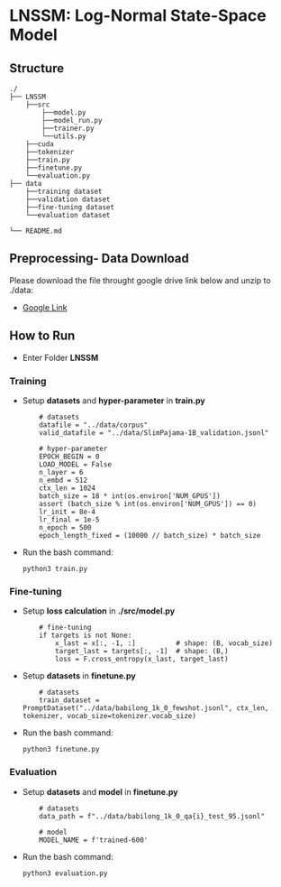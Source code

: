 # LNSSM: Log-Normal State-Space Model

## Structure
```
./
├── LNSSM
    ├──src
        ├──model.py
        ├──model_run.py
        ├──trainer.py
        └──utils.py
    ├──cuda
    ├──tokenizer
    ├──train.py
    ├──finetune.py
    └──evaluation.py
├── data
    ├──training dataset
    ├──validation dataset
    ├──fine-tuning dataset
    └──evaluation dataset

└── README.md
```
## Preprocessing- Data Download
Please download the file throught google drive link below and unzip to ./data:
- [Google Link](https://drive.google.com/drive/folders/19KwnEuuf3sfST8nIfoRlUZX6r8GnEGnx?usp=drive_link)

## How to Run
- Enter Folder **LNSSM**
### Training
- Setup **datasets** and **hyper-parameter** in **train.py**
    ```
        # datasets
        datafile = "../data/corpus" 
        valid_datafile = "../data/SlimPajama-1B_validation.jsonl"

        # hyper-parameter
        EPOCH_BEGIN = 0 
        LOAD_MODEL = False 
        n_layer = 6
        n_embd = 512
        ctx_len = 1024 
        batch_size = 18 * int(os.environ['NUM_GPUS'])
        assert (batch_size % int(os.environ['NUM_GPUS']) == 0)
        lr_init = 8e-4
        lr_final = 1e-5
        n_epoch = 500
        epoch_length_fixed = (10000 // batch_size) * batch_size 
    ```
- Run the bash command:
    ```
    python3 train.py
    ```
### Fine-tuning
- Setup **loss calculation** in **./src/model.py**
    ```
        # fine-tuning  
        if targets is not None:
            x_last = x[:, -1, :]          # shape: (B, vocab_size)
            target_last = targets[:, -1]  # shape: (B,)
            loss = F.cross_entropy(x_last, target_last)
    ```
- Setup **datasets** in **finetune.py**
    ```
        # datasets
        train_dataset = PromptDataset("../data/babilong_1k_0_fewshot.jsonl", ctx_len, tokenizer, vocab_size=tokenizer.vocab_size)
    ```
- Run the bash command:
    ```
    python3 finetune.py
    ```
### Evaluation
- Setup **datasets** and **model** in **finetune.py**
    ```
        # datasets
        data_path = f"../data/babilong_1k_0_qa{i}_test_95.jsonl"

        # model
        MODEL_NAME = f'trained-600'    
    ```
- Run the bash command:
    ```
    python3 evaluation.py
    ```
